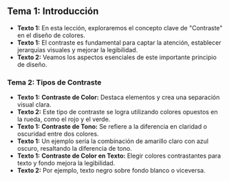 ## Tema 1: Introducción
- **Texto 1:** En esta lección, exploraremos el concepto clave de "Contraste" en el diseño de colores. 
- **Texto 1:** El contraste es fundamental para captar la atención, establecer jerarquías visuales y mejorar la legibilidad. 
- **Texto 2:** Veamos los aspectos esenciales de este importante principio de diseño.

### Tema 2: Tipos de Contraste
- **Texto 1:** **Contraste de Color:** Destaca elementos y crea una separación visual clara.
- **Texto 2:** Este tipo de contraste se logra utilizando colores opuestos en la rueda, como el rojo y el verde. 
- **Texto 1:** **Contraste de Tono:** Se refiere a la diferencia en claridad o oscuridad entre dos colores. 
- **Texto 1:** Un ejemplo sería la combinación de amarillo claro con azul oscuro, resaltando la diferencia de tono.
- **Texto 1:** **Contraste de Color en Texto:** Elegir colores contrastantes para texto y fondo mejora la legibilidad. 
- **Texto 2:** Por ejemplo, texto negro sobre fondo blanco o viceversa.
